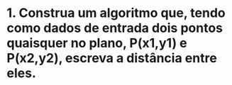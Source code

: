 # 1. Construa um algoritmo que, tendo como dados de entrada dois pontos quaisquer no plano, P(x1,y1) e P(x2,y2), escreva a distância entre eles.
